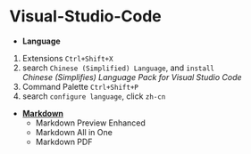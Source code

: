 # Visual-Studio-Code

- **Language**
1. Extensions `Ctrl+Shift+X`
2. search `Chinese (Simplified) Language`, and `install`  
*Chinese (Simplifies) Language Pack for Visual Studio Code*
3. Command Palette `Ctrl+Shift+P`
4. search `configure language`, click `zh-cn`
- **[Markdown](https://github.com/conanchiao/Visual-Studio-Code/tree/master/Markdown)**
    - Markdown Preview Enhanced
    - Markdown All in One
    - Markdown PDF
